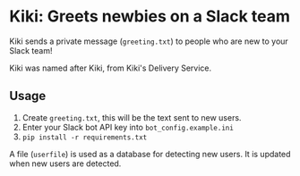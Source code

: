 # Kiki: Greets newbies on a Slack team

Kiki sends a private message (`greeting.txt`) to
people who are new to your Slack team!

Kiki was named after Kiki, from Kiki's Delivery Service.

## Usage

  1. Create `greeting.txt`, this will be
     the text sent to new users.
  2. Enter your Slack bot API key into `bot_config.example.ini`
  3. `pip install -r requirements.txt`

A file (`userfile`) is used as a database for detecting new users. It
is updated when new users are detected.
